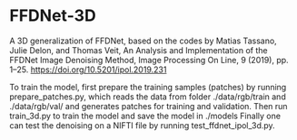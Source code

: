 # FFDNet-3D
A 3D generalization of FFDNet, based on the codes by Matias Tassano, Julie Delon, and Thomas Veit, An Analysis and Implementation of the FFDNet Image Denoising Method, Image Processing On Line, 9 (2019), pp. 1–25. https://doi.org/10.5201/ipol.2019.231

To train the model, first prepare the training samples (patches) by running prepare_patches.py, which reads the data from folder ./data/rgb/train and ./data/rgb/val/ and generates patches for training and validation.
Then run train_3d.py to train the model and save the model in ./models
Finally one can test the denoising on a NIFTI file by running test_ffdnet_ipol_3d.py.
